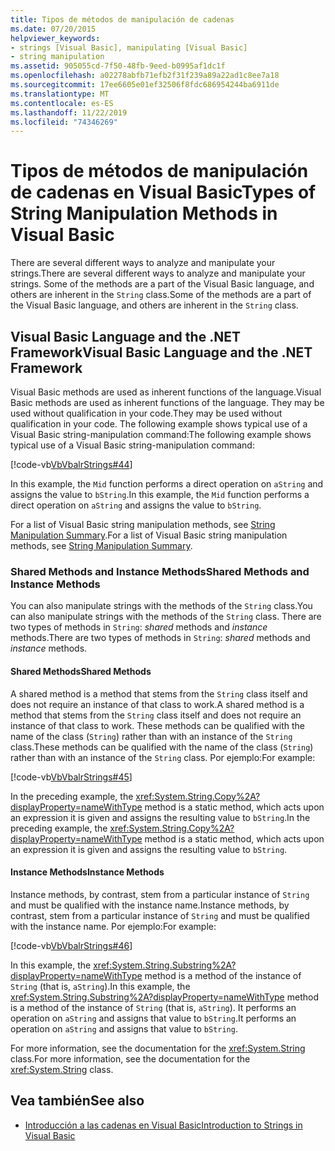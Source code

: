 ```yaml
---
title: Tipos de métodos de manipulación de cadenas
ms.date: 07/20/2015
helpviewer_keywords:
- strings [Visual Basic], manipulating [Visual Basic]
- string manipulation
ms.assetid: 905055cd-7f50-48fb-9eed-b0995af1dc1f
ms.openlocfilehash: a02278abfb71efb2f31f239a89a22ad1c8ee7a18
ms.sourcegitcommit: 17ee6605e01ef32506f8fdc686954244ba6911de
ms.translationtype: MT
ms.contentlocale: es-ES
ms.lasthandoff: 11/22/2019
ms.locfileid: "74346269"
---
```

# <a name="types-of-string-manipulation-methods-in-visual-basic"></a><span data-ttu-id="db7be-102">Tipos de métodos de manipulación de cadenas en Visual Basic</span><span class="sxs-lookup"><span data-stu-id="db7be-102">Types of String Manipulation Methods in Visual Basic</span></span>
<span data-ttu-id="db7be-103">There are several different ways to analyze and manipulate your strings.</span><span class="sxs-lookup"><span data-stu-id="db7be-103">There are several different ways to analyze and manipulate your strings.</span></span> <span data-ttu-id="db7be-104">Some of the methods are a part of the Visual Basic language, and others are inherent in the `String` class.</span><span class="sxs-lookup"><span data-stu-id="db7be-104">Some of the methods are a part of the Visual Basic language, and others are inherent in the `String` class.</span></span>  
  
## <a name="visual-basic-language-and-the-net-framework"></a><span data-ttu-id="db7be-105">Visual Basic Language and the .NET Framework</span><span class="sxs-lookup"><span data-stu-id="db7be-105">Visual Basic Language and the .NET Framework</span></span>  
 <span data-ttu-id="db7be-106">Visual Basic methods are used as inherent functions of the language.</span><span class="sxs-lookup"><span data-stu-id="db7be-106">Visual Basic methods are used as inherent functions of the language.</span></span> <span data-ttu-id="db7be-107">They may be used without qualification in your code.</span><span class="sxs-lookup"><span data-stu-id="db7be-107">They may be used without qualification in your code.</span></span> <span data-ttu-id="db7be-108">The following example shows typical use of a Visual Basic string-manipulation command:</span><span class="sxs-lookup"><span data-stu-id="db7be-108">The following example shows typical use of a Visual Basic string-manipulation command:</span></span>  
  
 [!code-vb[VbVbalrStrings#44](~/samples/snippets/visualbasic/VS_Snippets_VBCSharp/VbVbalrStrings/VB/Class2.vb#44)]  
  
 <span data-ttu-id="db7be-109">In this example, the `Mid` function performs a direct operation on `aString` and assigns the value to `bString`.</span><span class="sxs-lookup"><span data-stu-id="db7be-109">In this example, the `Mid` function performs a direct operation on `aString` and assigns the value to `bString`.</span></span>  
  
 <span data-ttu-id="db7be-110">For a list of Visual Basic string manipulation methods, see [String Manipulation Summary](../../../../visual-basic/language-reference/keywords/string-manipulation-summary.md).</span><span class="sxs-lookup"><span data-stu-id="db7be-110">For a list of Visual Basic string manipulation methods, see [String Manipulation Summary](../../../../visual-basic/language-reference/keywords/string-manipulation-summary.md).</span></span>  
  
### <a name="shared-methods-and-instance-methods"></a><span data-ttu-id="db7be-111">Shared Methods and Instance Methods</span><span class="sxs-lookup"><span data-stu-id="db7be-111">Shared Methods and Instance Methods</span></span>  
 <span data-ttu-id="db7be-112">You can also manipulate strings with the methods of the `String` class.</span><span class="sxs-lookup"><span data-stu-id="db7be-112">You can also manipulate strings with the methods of the `String` class.</span></span> <span data-ttu-id="db7be-113">There are two types of methods in `String`: *shared* methods and *instance* methods.</span><span class="sxs-lookup"><span data-stu-id="db7be-113">There are two types of methods in `String`: *shared* methods and *instance* methods.</span></span>  
  
#### <a name="shared-methods"></a><span data-ttu-id="db7be-114">Shared Methods</span><span class="sxs-lookup"><span data-stu-id="db7be-114">Shared Methods</span></span>  
 <span data-ttu-id="db7be-115">A shared method is a method that stems from the `String` class itself and does not require an instance of that class to work.</span><span class="sxs-lookup"><span data-stu-id="db7be-115">A shared method is a method that stems from the `String` class itself and does not require an instance of that class to work.</span></span> <span data-ttu-id="db7be-116">These methods can be qualified with the name of the class (`String`) rather than with an instance of the `String` class.</span><span class="sxs-lookup"><span data-stu-id="db7be-116">These methods can be qualified with the name of the class (`String`) rather than with an instance of the `String` class.</span></span> <span data-ttu-id="db7be-117">Por ejemplo:</span><span class="sxs-lookup"><span data-stu-id="db7be-117">For example:</span></span>  
  
 [!code-vb[VbVbalrStrings#45](~/samples/snippets/visualbasic/VS_Snippets_VBCSharp/VbVbalrStrings/VB/Class2.vb#45)]  
  
 <span data-ttu-id="db7be-118">In the preceding example, the <xref:System.String.Copy%2A?displayProperty=nameWithType> method is a static method, which acts upon an expression it is given and assigns the resulting value to `bString`.</span><span class="sxs-lookup"><span data-stu-id="db7be-118">In the preceding example, the <xref:System.String.Copy%2A?displayProperty=nameWithType> method is a static method, which acts upon an expression it is given and assigns the resulting value to `bString`.</span></span>  
  
#### <a name="instance-methods"></a><span data-ttu-id="db7be-119">Instance Methods</span><span class="sxs-lookup"><span data-stu-id="db7be-119">Instance Methods</span></span>  
 <span data-ttu-id="db7be-120">Instance methods, by contrast, stem from a particular instance of `String` and must be qualified with the instance name.</span><span class="sxs-lookup"><span data-stu-id="db7be-120">Instance methods, by contrast, stem from a particular instance of `String` and must be qualified with the instance name.</span></span> <span data-ttu-id="db7be-121">Por ejemplo:</span><span class="sxs-lookup"><span data-stu-id="db7be-121">For example:</span></span>  
  
 [!code-vb[VbVbalrStrings#46](~/samples/snippets/visualbasic/VS_Snippets_VBCSharp/VbVbalrStrings/VB/Class2.vb#46)]  
  
 <span data-ttu-id="db7be-122">In this example, the <xref:System.String.Substring%2A?displayProperty=nameWithType> method is a method of the instance of `String` (that is, `aString`).</span><span class="sxs-lookup"><span data-stu-id="db7be-122">In this example, the <xref:System.String.Substring%2A?displayProperty=nameWithType> method is a method of the instance of `String` (that is, `aString`).</span></span> <span data-ttu-id="db7be-123">It performs an operation on `aString` and assigns that value to `bString`.</span><span class="sxs-lookup"><span data-stu-id="db7be-123">It performs an operation on `aString` and assigns that value to `bString`.</span></span>  
  
 <span data-ttu-id="db7be-124">For more information, see the documentation for the <xref:System.String> class.</span><span class="sxs-lookup"><span data-stu-id="db7be-124">For more information, see the documentation for the <xref:System.String> class.</span></span>  
  
## <a name="see-also"></a><span data-ttu-id="db7be-125">Vea también</span><span class="sxs-lookup"><span data-stu-id="db7be-125">See also</span></span>

- [<span data-ttu-id="db7be-126">Introducción a las cadenas en Visual Basic</span><span class="sxs-lookup"><span data-stu-id="db7be-126">Introduction to Strings in Visual Basic</span></span>](../../../../visual-basic/programming-guide/language-features/strings/introduction-to-strings.md)
